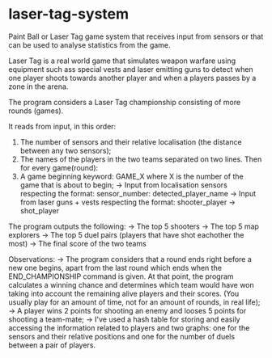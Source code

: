# laser-tag-system
Paint Ball or Laser Tag game system that receives input from sensors or that can be used to analyse statistics from the game.

Laser Tag is a real world game that simulates weapon warfare using equipment such ass special vests and laser emitting guns to detect when one player shoots towards another player and when a players passes by a zone in the arena.

The program considers a Laser Tag championship consisting of more rounds (games).

It reads from input, in this order:
1. The number of sensors and their relative localisation (the distance between any two sensors);
2. The names of the players in the two teams separated on two lines.
Then for every game(round):
1. A game beginning keyword: GAME_X where X is the number of the game that is about to begin;
-> Input from localisation sensors respecting the format:
sensor_number: detected_player_name
-> Input from laser guns + vests respecting the format:
shooter_player -> shot_player


The program outputs the following:
-> The top 5 shooters
-> The top 5 map explorers
-> The top 5 duel pairs (players that have shot eachother the most)
-> The final score of the two teams

Observations:
-> The program considers that a round ends right before a new one begins, apart from the last round which ends when the END_CHAMPIONSHIP command is given. At that point, the program calculates a winning chance and determines which team would have won taking into account the remaining alive players and their scores. (You usually play for an amount of time, not for an amount of rounds, in real life);
-> A player wins 2 points for shooting an enemy and looses 5 points for shooting a team-mate;
-> I've used a hash table for storing and easily accessing the information related to players and two graphs: one for the sensors and their relative positions and one for the number of duels between a pair of players.
